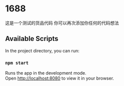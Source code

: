 # 1688
这是一个测试的货品代码
你可以再次添加你任何的代码想法

## Available Scripts

In the project directory, you can run:

### `npm start`

Runs the app in the development mode.\
Open [http://localhost:8080](http://localhost:8080) to view it in your browser.